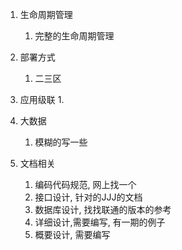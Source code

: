 
1. 生命周期管理
	1. 完整的生命周期管理
2. 部署方式
	1. 二三区
3. 应用级联
	1. 
4. 大数据
	1. 模糊的写一些

1. 文档相关
	1. 编码代码规范, 网上找一个
	2. 接口设计, 针对的JJJ的文档
	3. 数据库设计, 找找联通的版本的参考
	4. 详细设计,需要编写, 有一期的例子
	5. 概要设计, 需要编写